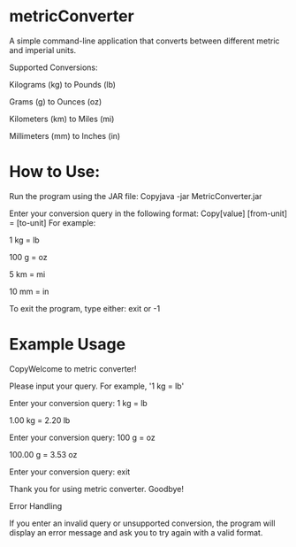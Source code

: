# metricConverter

A simple command-line application that converts between different metric and imperial units.

Supported Conversions: 

Kilograms (kg) to Pounds (lb)

Grams (g) to Ounces (oz)

Kilometers (km) to Miles (mi)

Millimeters (mm) to Inches (in)

# How to Use:
Run the program using the JAR file:
Copyjava -jar MetricConverter.jar

Enter your conversion query in the following format:
Copy[value] [from-unit] = [to-unit]
For example:

1 kg = lb

100 g = oz

5 km = mi

10 mm = in

To exit the program, type either:
exit or -1



# Example Usage
CopyWelcome to metric converter!

Please input your query. For example, '1 kg = lb'

Enter your conversion query: 1 kg = lb

1.00 kg = 2.20 lb

Enter your conversion query: 100 g = oz

100.00 g = 3.53 oz

Enter your conversion query: exit

Thank you for using metric converter. Goodbye!

Error Handling

If you enter an invalid query or unsupported conversion, the program will display an error message and ask you to try again with a valid format.
